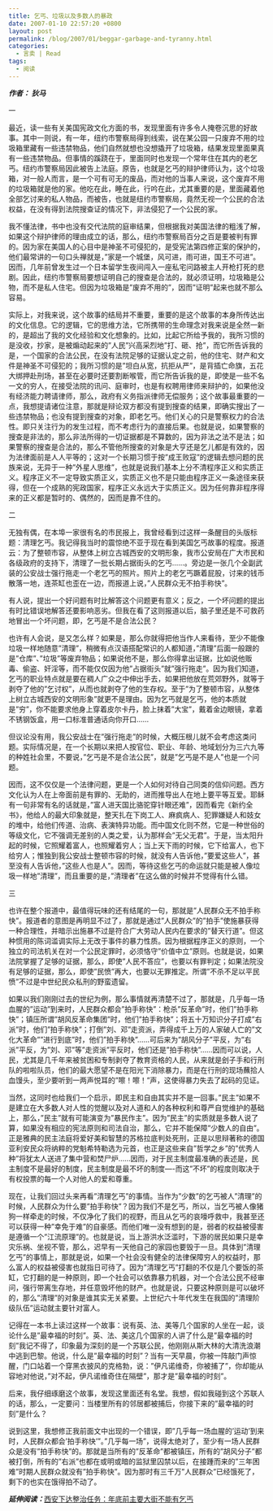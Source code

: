 ```yaml
---
title: 乞丐、垃圾以及多数人的暴政
date: 2007-01-10 22:57:20 +0800
layout: post
permalink: /blog/2007/01/beggar-garbage-and-tyranny.html
categories:
  - 言卖 | Read
tags:
  - 阅读
---
```

***作者： 狄马***

一

最近，读一些有关美国宪政文化方面的书，发现里面有许多令人掩卷沉思的好故事。其中一则说，有一年，纽约市警察局得到线索，说在某公园一只废弃不用的垃圾箱里藏有一些违禁物品，他们自然就想也没想撬开了垃圾箱，结果发现里面果真有一些违禁物品。但事情的蹊跷在于，里面同时也发现一个常年住在其内的老乞丐。纽约市警察局因此被告上法庭。原告，也就是乞丐的辩护律师认为，这个垃圾箱，对一般人而言，是一个可有可无的废品，而对他的当事人来说，这个废弃不用的垃圾箱就是他的家。他吃在此，睡在此，行吟在此，尤其重要的是，里面藏着他全部乞讨来的私人物品，而被告，也就是纽约市警察局，竟然无视一个公民的合法权益，在没有得到法院搜查证的情况下，非法侵犯了一个公民的家。

我不懂法律，书中也没有交代法院的庭审结果，但根据我对美国法律的粗浅了解，如果这个辩护律师的理由成立的话，那么，纽约市警察局百分之百是要被判有罪的。因为家在美国人的心目中是神圣不可侵犯的，是受宪法第四修正案的保护的，他们最常讲的一句口头禅就是，&#8221;家是一个城堡，风可进，雨可进，国王不可进&#8221;。因而，几年前曾发生过一个日本留学生夜间闯入一座私宅问路被主人开枪打死的悲剧。因此，纽约市警察局要想证明自己的搜查是合法的，就必须证明，垃圾箱是公物，而不是私人住宅。但因为垃圾箱是&#8221;废弃不用的&#8221;，因而&#8221;证明&#8221;起来也就不那么容易。

实际上，对我来说，这个故事的结局并不重要，重要的是这个故事的本身所传达出的文化信息。它的逻辑，它的思维方法，它所携带的生命理念对我来说是全然一新的，是超出了我的文化经验和文化想象的。比如，比起它所给予我的，我所习惯的是没收，抄家，是被煽动起来的&#8221;人民&#8221;兴高采烈地&#8221;打、砸、抢&#8221;，而它所告诉我的是，一个国家的合法公民，在没有法院足够的证据认定之前，他的住宅、财产和文件是神圣不可侵犯的；我所习惯的是&#8221;坦白从宽，抗拒从严&#8221;，是背插亡命旗，五花大绑押赴刑场，甚至在必要时还要割断喉管，而它所告诉我的是，即使是一些不名一文的穷人，在接受法院的讯问、庭审时，也是有权聘用律师来辩护的，如果他没有经济能力聘请律师，那么，政府有义务指派律师无偿服务；这个故事最重要的一点，我想提请诸位注意，那就是辩论双方都没有提到搜查的结果，即确实搜出了一些违禁物品；也没有提到搜查的对象，即老乞丐。他们关心的只是警察权力的合法性。即只关注行为的发生过程，而不考虑行为的直接后果。也就是说，如果警察的搜查是非法的，那么非法所得的一切证据都是不算数的，因为非法之法不是法；如果警察的搜查是合法的，那么不管他所搜查的对象是大亨还是乞儿都是有效的，因为法律面前是人人平等的；这对一个长期习惯于按&#8221;成王败寇&#8221;的逻辑去想问题的民族来说，无异于一种&#8221;外星人思维&#8221;，也就是说我们基本上分不清程序正义和实质正义。程序正义不一定导致实质正义，实质正义也不是只能由程序正义一条途径来获得，但在一个成熟的宪政国家，程序正义永远大于实质正义。因为任何靠非程序得来的正义都是暂时的、偶然的，因而是靠不住的。

<!--more-->

二

无独有偶，在本埠一家很有名的市民报上，我曾经看到过这样一条醒目的头版标题：清理乞丐。我记得我当时的震惊绝不亚于现在看到美国乞丐故事的程度。报道云：为了整顿市容，从整体上树立古城西安的文明形象，我市公安局在广大市民和各级政府的支持下，清理了一批长期占据街头的乞丐&#8230;&#8230;。旁边是一张几个全副武装的公安战士强行拖走一个老乞丐的照片。照片上的老乞丐蹶着屁股，讨来的钱币散落一地，连茶缸也歪在一边，而报道上说，&#8221;人民群众无不拍手称快&#8221;。

有人说，提出一个好问题有时比解答这个问题更有意义；反之，一个坏问题的提出有时比错误地解答还要影响恶劣。但我在看了这则报道以后，脑子里还是不可救药地冒出一个坏问题，即，乞丐是不是合法公民？ 

也许有人会说，是又怎么样？如果是，那么你就得把他当作人来看待，至少不能像垃圾一样地随意&#8221;清理&#8221;，稍微有点汉语搭配常识的人都知道，&#8221;清理&#8221;后面一般跟的是&#8221;仓库&#8221;、&#8221;垃圾&#8221;等废弃物品；如果说他不是，那么你得拿出证据，比如说他贩毒、偷盗、奸淫等，而不能仅仅因为他&#8221;占据街头&#8221;就&#8221;强行拖走&#8221;。因为我们知道，乞丐的职业特点就是要在稠人广众之中伸出手去，如果把他放在荒郊野外，就等于剥夺了他的&#8221;乞讨权&#8221;，从而也就剥夺了他的生存权。至于&#8221;为了整顿市容，从整体上树立古城西安的文明形象&#8221;就更不是理由。因为乞丐就是乞丐，他的本质就是&#8221;穷&#8221;，你不能要求他身上穿着皮尔卡丹，脸上抹着&#8221;大宝&#8221;，戴着金边眼镜，拿着不锈钢饭盒，用一口标准普通话向你开口&#8230;&#8230; 

但议论没有用，我公安战士在&#8221;强行拖走&#8221;的时候，大概压根儿就不会考虑这类问题。实际情况是，在一个长期以来把人按官位、职业、年龄、地域划分为三六九等的种姓社会里，不要说，&#8221;乞丐是不是合法公民&#8221;，就是&#8221;乞丐是不是人&#8221;也是一个问题。

因而，这不仅仅是一个法律问题，更是一个人如何对待自己同类的信仰问题。西方文化认为人在上帝面前是有罪的、无助的，进而推导出人在地上要平等互爱。耶稣有一句非常有名的话就是，&#8221;富人进天国比骆驼穿针眼还难&#8221;，因而看完《新约全书》，他给人的最大印象就是，整天扎在下岗工人、麻疯病人、犯罪嫌疑人和妓女的堆中，给他们传道、治病、表演特异功能。而中国文化则不然，它是一种世俗的等级文化，它不强调无差别的人类之爱，认为那样会&#8221;无父无君&#8221;。于是，当太阳升起的时候，它照耀着富人，也照耀着穷人；当上天下雨的时候，它下给富人，也下给穷人；惟独到我公安战士整顿市容的时候，就没有人告诉他，&#8221;要爱这些人&#8221;，甚至没有人告诉他，&#8221;这些人也是人&#8221;。因而，等待这些乞丐的命运就只能是被人像垃圾一样地&#8221;清理&#8221;，而且重要的是，&#8221;清理者&#8221;在这么做的时候并不觉得有什么错。</p> 

三

也许在整个报道中，最值得玩味的还有结尾的一句，那就是&#8221;人民群众无不拍手称快&#8221;。报道者的意图是再明显不过了，那就是通过&#8221;人民群众&#8221;的&#8221;拍手&#8221;使施暴获得一种合理性，并暗示出施暴不过是符合广大劳动人民内在要求的&#8221;替天行道&#8221;。但这种惯用的陈词滥调实际上无改于事件的暴力性质。因为根据程序正义的原则，一个独立的司法机关在对一个公民定罪时，必须恪守&#8221;价值中立&#8221;原则。也就是说，如果法院掌握了足够的证据，那么，即使&#8221;人民不答应&#8221;，也要以有罪判定；如果法院没有足够的证据，那么，即使&#8221;民愤&#8221;再大，也要以无罪推定。所谓&#8221;不杀不足以平民愤&#8221;不过是中世纪民众私刑的野蛮遗留。

如果以我们刚刚过去的世纪为例，那么事情就再清楚不过了，那就是，几乎每一场血腥的&#8221;运动&#8221;到来时，人民群众都会&#8221;拍手称快&#8221;：枪杀&#8221;反革命&#8221;时，他们&#8221;拍手称快&#8221;；镇压所谓&#8221;胡风反革命集团&#8221;时，他们&#8221;拍手称快&#8221;；将五十万知识分子打成&#8221;右派&#8221;时，他们&#8221;拍手称快&#8221;；打倒&#8221;刘、邓&#8221;走资派，弄得成千上万的人家破人亡的&#8221;文化大革命&#8221;&#8221;进行到底&#8221;时，他们&#8221;拍手称快&#8221;&#8230;&#8230;可后来为&#8221;胡风分子&#8221;平反，为&#8221;右派&#8221;平反，为&#8221;刘、邓&#8221;等&#8221;走资派&#8221;平反时，他们还是&#8221;拍手称快&#8221;&#8230;&#8230;因而可以说，人民，尤其是几千年来被贫困和专制剥夺了教育资格的人民，从来就是刽子手和行刑队的啦啦队员，他们的最大愿望不是在阳光下消除暴力，而是在行刑的现场蘸拾人血馒头，至少要听到一两声悦耳的&#8221;嚓！嚓！&#8221;声，这使得暴力失去了起码的见证。

当然，这同时也给我们一个启示，即民主和自由其实并不是一回事。&#8221;民主&#8221;如果不是建立在大多数人对人性的觉醒以及对人道和人的各种权利和尊严自觉维护的基础上，那么，&#8221;民主&#8221;就有可能演变为&#8221;暴民作主&#8221;。因为&#8221;民主&#8221;的实质就是多数人说了算，如果没有相应的宪法原则和司法自治，那么，它并不能保障&#8221;少数人的自由&#8221;。正是雅典的民主法庭将爱好美和智慧的苏格拉底判处死刑，正是以思辩著称的德国亚利安民众将纳粹的党魁希特勒选为元首，也正是这些来自&#8221;哲学之乡&#8221;的&#8221;优秀人种&#8221;将犹太人送进了集中营和焚尸炉&#8230;&#8230;因而，对于民主制度最准确的表述是，民主制度不是最好的制度，民主制度是最不坏的制度&#8212;-而这&#8221;不坏&#8221;的程度则取决于有权投票的每一个人对他人的爱和尊重。

现在，让我们回过头来再看&#8221;清理乞丐&#8221;的事情。当作为&#8221;少数&#8221;的乞丐被人&#8221;清理&#8221;的时候，人民群众为什么要&#8221;拍手称快&#8221;？因为我们不是乞丐，所以，当乞丐被人像猪狗一样牵走的时候，不仅净化了我们的视野，而且从乞丐的哀嚎呼救中，我甚至还可以获得一种&#8221;幸免于难&#8221;的自豪感。而他们唯一没有想到的是，弱者的权益被侵害是遵循一个&#8221;江流原理&#8221;的。也就是说，当上游洪水泛滥时，下游的居民如果只是幸灾乐祸、坐视不管，那么，迟早有一天他自己的家园也要毁于一旦。具体到&#8221;清理乞丐&#8221;的事情上，那就是说，如果一个社会没有健全的法律保障穷人的权益时，那么富人的权益被侵害也就指日可待了。因为&#8221;清理乞丐&#8221;打翻的不仅是几个要饭的茶缸，它打翻的是一种原则，即一个社会可以依靠暴力机器，对一个合法公民不经审问，强行带离生存地，并任意毁坏他的财产。也就是说，只要这种原则是可以破坏的，那么&#8221;清理&#8221;的对象是谁其实无关紧要。上世纪六十年代发生在我国的&#8221;清理阶级队伍&#8221;运动就主要针对富人。

记得在一本书上读过这样一个故事：说有英、法、美等几个国家的人坐在一起，谈论什么是&#8221;最幸福的时刻&#8221;。英、法、美这几个国家的人讲了什么是&#8221;最幸福的时刻&#8221;我记不得了，印象最为深刻的是一个苏联公民，他刚刚从斯大林的大清洗浪潮中逃到巴黎。他说，什么是&#8221;最幸福的时刻&#8221;？当有一天早晨，你被一阵敲门声惊醒，门口站着一个穿黑衣披风的克格勃，说：&#8221;伊凡诺维奇，你被捕了&#8221;，你却能从容地对他说，&#8221;对不起，伊凡诺维奇住在隔壁&#8221;，那才是&#8221;最幸福的时刻&#8221;。

后来，我仔细琢磨这个故事，发现这里面还有名堂。我想，假如我碰到这个苏联人的话，那么，一定要问：当楼里所有的邻居都被捕后，你接下来的&#8221;最幸福的时刻&#8221;是什么？ 

说到这里，我想修正我前面文中出现的一个错误，即&#8221;几乎每一场血腥的&#8217;运动&#8217;到来时，人民群众都会&#8217;拍手称快&#8217;&#8221;。&#8221;几乎每一场&#8221;，说得太绝对了，至少有一场人民群众是没有&#8221;拍手称快&#8221;的。那就是当所有的&#8221;反革命&#8221;都被镇压，所有的&#8221;胡风分子&#8221;都被打倒，所有的&#8221;右派&#8221;也都在或明或暗的监狱里囚禁以后，在接踵而来的&#8221;三年困难&#8221;时期人民群众就没有&#8221;拍手称快&#8221;。因为那时有三千万&#8221;人民群众&#8221;已经饿死了，剩下的也实在饿得拍不动了。

***延伸阅读：***<a href="http://shaanxi.cnwest.com/content/2006-10/01/content_317596.htm" title="西安下达整治任务：年底前主要大街不能有乞丐" target="_blank">西安下达整治任务：年底前主要大街不能有乞丐</a>